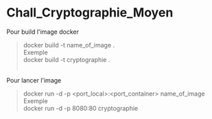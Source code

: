 # Chall_Cryptographie_Moyen

Pour build l'image docker <br>
>  docker build -t name_of_image . <br>
Exemple <br>
>  docker build -t cryptographie . <br><br>

Pour lancer l'image <br>
>  docker run -d -p <port_local>:<port_container> name_of_image <br>
Exemple <br>
>  docker run -d -p 8080:80 cryptographie <br>
